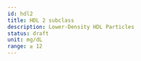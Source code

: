 ```yaml
---
id: hdl2
title: HDL 2 subclass
description: Lower-Density HDL Particles
status: draft
unit: mg/dL
range: ≥ 12
---
```



